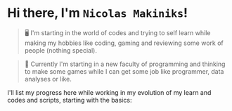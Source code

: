 # Hi there, I'm `Nicolas Makiniks`!

> 🖥️ I'm starting in the world of codes and trying to self learn while making my hobbies like coding, gaming and reviewing some work of people (nothing special).

> 🌱 Currently I'm starting in a new faculty of programming and thinking to make some games while I can get some job like programmer, data analyses or like.

I'll list my progress here while working in my evolution of my learn and codes and scripts, starting with the basics:
<!-- Some day my profile will see like this one [Dalpat Rathore](https://github.com/DalpatRathore) -->
